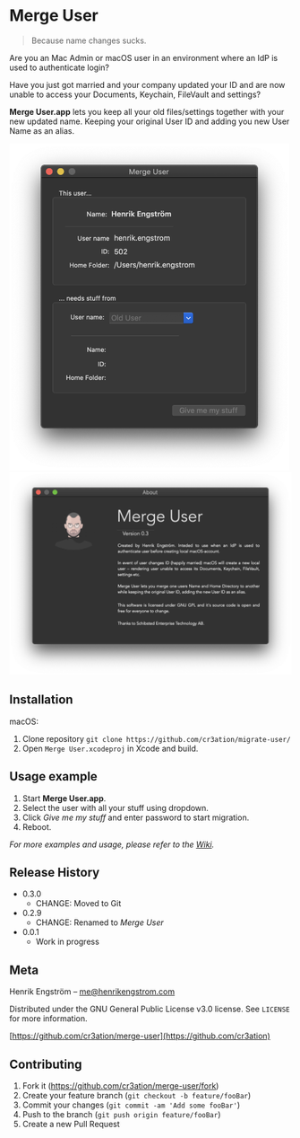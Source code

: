 # Merge User
> Because name changes sucks.

Are you an Mac Admin or macOS user in an environment where an IdP is used to
authenticate login?

Have you just got married and your company updated your ID and are 
now unable to access your Documents, Keychain, FileVault and settings?

__Merge User.app__ lets you keep all your old files/settings together with your 
new updated name. Keeping your original User ID and adding you new User Name as an alias.

<img src="Tutorial/merge-user-interface.png" alt="drawing" width="500"/><img src="Tutorial/merge-user-about.png" alt="drawing" width="700"/>

## Installation

macOS:

1) Clone repository `git clone https://github.com/cr3ation/migrate-user/`
2) Open `Merge User.xcodeproj` in Xcode and build.

## Usage example

1) Start __Merge User.app__.
2) Select the user with all your stuff using dropdown.
3) Click _Give me my stuff_ and enter password to start migration.
4) Reboot.

_For more examples and usage, please refer to the [Wiki][wiki]._

## Release History

* 0.3.0
    * CHANGE: Moved to Git
* 0.2.9
    * CHANGE: Renamed to _Merge User_
* 0.0.1
    * Work in progress

## Meta

Henrik Engström – me@henrikengstrom.com

Distributed under the GNU General Public License v3.0 license. See ``LICENSE`` for more information.

[https://github.com/cr3ation/merge-user](https://github.com/cr3ation)

## Contributing

1. Fork it (<https://github.com/cr3ation/merge-user/fork>)
2. Create your feature branch (`git checkout -b feature/fooBar`)
3. Commit your changes (`git commit -am 'Add some fooBar'`)
4. Push to the branch (`git push origin feature/fooBar`)
5. Create a new Pull Request

<!-- Markdown link & img dfn's -->
[travis-image]: https://img.shields.io/travis/dbader/node-datadog-metrics/master.svg?style=flat-square
[travis-url]: https://travis-ci.org/dbader/node-datadog-metrics
[wiki]: https://github.com/cr3ation/merge-user/wiki
